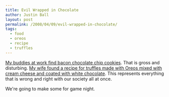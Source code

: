 ```yaml
---
title: Evil Wrapped in Chocolate
author: Justin Ball
layout: post
permalink: /2008/04/09/evil-wrapped-in-chocolate/
tags:
  - food
  - oreos
  - recipe
  - truffles
---
```


[My buddies at work find bacon chocolate chip cookies][1]. That is gross and disturbing. [My wife found a recipe for truffles made with Oreos mixed with cream cheese and coated with white chocolate][2]. This represents everything that is wrong and right with our society all at once.

 [1]: /2008/02/26/the-cosl-guys-are-disgusting/
 [2]: http://bakerella.blogspot.com/2008/01/grocery-item-turns-gourmet.html

We're going to make some for game night.